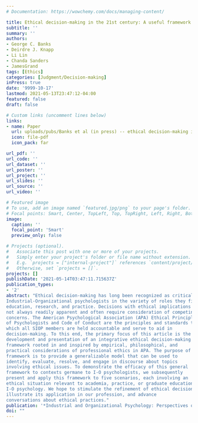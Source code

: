 ```yaml
---
# Documentation: https://wowchemy.com/docs/managing-content/

title: Ethical decision-making in the 21st century: A useful framework for Industrial-Organizational Psychologists
subtitle: ''
summary: ''
authors:
- George C. Banks
- Deirdre J. Knapp
- Li Lin
- Chanda Sanders
- JamesGrand
tags: [Ethics]
categories: [Judgment/Decision-making]
inPress: true
date: '9999-10-17'
lastmod: 2021-05-13T23:47:12-04:00
featured: false
draft: false

# Custom links (uncomment lines below)
links:
- name: Paper
  url: uploads/pubs/Banks et al (in press) -- ethical decision-making in IOP.pdf
  icon: file-pdf
  icon_pack: far

url_pdf: ''
url_code: ''
url_dataset: ''
url_poster: ''
url_project: ''
url_slides: ''
url_source: ''
url_video: ''

# Featured image
# To use, add an image named `featured.jpg/png` to your page's folder.
# Focal points: Smart, Center, TopLeft, Top, TopRight, Left, Right, BottomLeft, Bottom, BottomRight.
image:
  caption: ''
  focal_point: 'Smart'
  preview_only: false

# Projects (optional).
#   Associate this post with one or more of your projects.
#   Simply enter your project's folder or file name without extension.
#   E.g. `projects = ["internal-project"]` references `content/project/deep-learning/index.md`.
#   Otherwise, set `projects = []`.
projects: []
publishDate: '2021-05-14T03:47:11.715637Z'
publication_types:
- '2'
abstract: "Ethical decision-making has long been recognized as critical for
Industrial-Organizational psychologists in the variety of roles they fill in
education, research, and practice. Decisions with ethical implications are
not always readily apparent and often require consideration of competing
concerns. The American Psychological Association (APA) Ethical Principles
of Psychologists and Code of Conduct are the principles and standards to
which all SIOP members are held accountable and serve to aid in
decision-making. To this end, the primary focus of this article is the
development and presentation of an integrative ethical decision-making
framework rooted in and inspired by empirical, philosophical, and
practical considerations of professional ethics in APA. The purpose of this
framework is to provide a generalizable model that can be used to
identify, evaluate, resolve, and engage in discourse about topics
involving ethical issues. To demonstrate the efficacy of this general
framework to contexts germane to I-O psychologists, we subsequently
present and apply this framework to five scenarios, each involving an
ethical situation relevant to academia, practice, or graduate education in
I-O psychology. We hope to stimulate the refinement of ethical decisionmaking,
illustrate its application in our profession, and advance
conversations about ethical practices."
publication: '*Industrial and Organizational Psychology: Perspectives on Science and Practice*'
doi: ""
---
```

